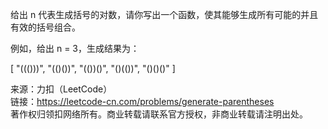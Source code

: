 给出 n 代表生成括号的对数，请你写出一个函数，使其能够生成所有可能的并且有效的括号组合。

例如，给出 n = 3，生成结果为：

[
  "((()))",
  "(()())",
  "(())()",
  "()(())",
  "()()()"
]

来源：力扣（LeetCode）  
链接：https://leetcode-cn.com/problems/generate-parentheses  
著作权归领扣网络所有。商业转载请联系官方授权，非商业转载请注明出处。